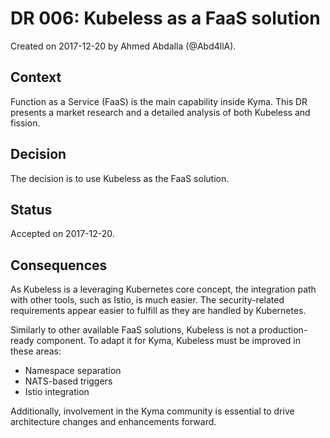 # DR 006: Kubeless as a FaaS solution

Created on 2017-12-20 by Ahmed Abdalla (@Abd4llA).

## Context

Function as a Service (FaaS) is the main capability inside Kyma. This DR presents a market research and a detailed analysis of both Kubeless and fission.

## Decision

The decision is to use Kubeless as the FaaS solution.

## Status

Accepted on 2017-12-20.

## Consequences

As Kubeless is a leveraging Kubernetes core concept, the integration path with other tools, such as Istio, is much easier. The security-related requirements appear easier to fulfill as they are handled by Kubernetes.

Similarly to other available FaaS solutions, Kubeless is not a production-ready component. To adapt it for Kyma, Kubeless must be improved in these areas:

- Namespace separation
- NATS-based triggers
- Istio integration

Additionally, involvement in the Kyma community is essential to drive architecture changes and enhancements forward.
